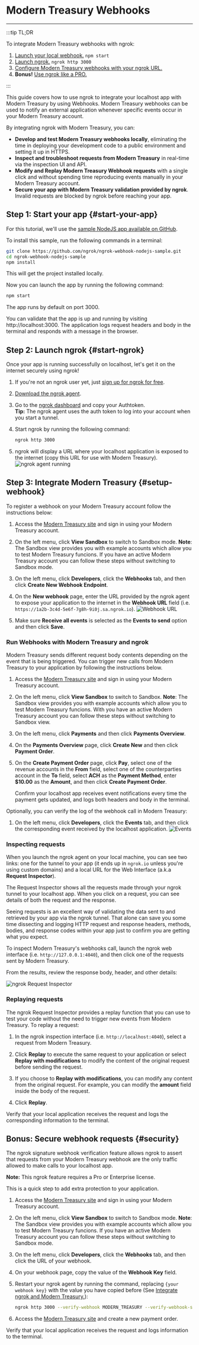 # Modern Treasury Webhooks
------------

:::tip TL;DR

To integrate Modern Treasury webhooks with ngrok:
1. [Launch your local webhook.](#start-your-app) `npm start`
1. [Launch ngrok.](#start-ngrok) `ngrok http 3000`
1. [Configure Modern Treasury webhooks with your ngrok URL.](#setup-webhook)
1. **Bonus!** [Use ngrok like a PRO.](#security)

:::


This guide covers how to use ngrok to integrate your localhost app with Modern Treasury by using Webhooks.
Modern Treasury webhooks can be used to notify an external application whenever specific events occur in your Modern Treasury account. 

By integrating ngrok with Modern Treasury, you can:

- **Develop and test Modern Treasury webhooks locally**, eliminating the time in deploying your development code to a public environment and setting it up in HTTPS.
- **Inspect and troubleshoot requests from Modern Treasury** in real-time via the inspection UI and API.
- **Modify and Replay Modern Treasury Webhook requests** with a single click and without spending time reproducing events manually in your Modern Treasury account.
- **Secure your app with Modern Treasury validation provided by ngrok**. Invalid requests are blocked by ngrok before reaching your app.


## **Step 1**: Start your app {#start-your-app}

For this tutorial, we'll use the [sample NodeJS app available on GitHub](https://github.com/ngrok/ngrok-webhook-nodejs-sample). 

To install this sample, run the following commands in a terminal:

```bash
git clone https://github.com/ngrok/ngrok-webhook-nodejs-sample.git
cd ngrok-webhook-nodejs-sample
npm install
```

This will get the project installed locally.

Now you can launch the app by running the following command: 

```bash
npm start
```

The app runs by default on port 3000. 

You can validate that the app is up and running by visiting http://localhost:3000. The application logs request headers and body in the terminal and responds with a message in the browser.


## **Step 2**: Launch ngrok {#start-ngrok}

Once your app is running successfully on localhost, let's get it on the internet securely using ngrok! 

1. If you're not an ngrok user yet, just [sign up for ngrok for free](https://ngrok.com/signup).

1. [Download the ngrok agent](https://ngrok.com/download).

1. Go to the [ngrok dashboard](https://dashboard.ngrok.com) and copy your Authtoken. <br />
    **Tip:** The ngrok agent uses the auth token to log into your account when you start a tunnel.
    
1. Start ngrok by running the following command:
    ```bash
    ngrok http 3000
    ```

1. ngrok will display a URL where your localhost application is exposed to the internet (copy this URL for use with Modern Treasury).
    ![ngrok agent running](/img/integrations/launch_ngrok_tunnel.png)


## **Step 3**: Integrate  Modern Treasury {#setup-webhook}

To register a webhook on your Modern Treasury account follow the instructions below:

1. Access the [Modern Treasury site](https://app.moderntreasury.com/) and sign in using your Modern Treasury account.

1. On the left menu, click **View Sandbox** to switch to Sandbox mode.
    **Note**: The Sandbox view provides you with example accounts which allow you to test Modern Treasury funcions. If you have an active Modern Treasury account you can follow these steps without switching to Sandbox mode.

1. On the left menu, click **Developers**, click the **Webhooks** tab, and then click **Create New Webhook Endpoint**.

1. On the **New webhook** page, enter the URL provided by the ngrok agent to expose your application to the internet in the **Webhook URL** field (i.e. `https://1a2b-3c4d-5e6f-7g8h-9i0j.sa.ngrok.io`).
    ![Webhook URL](img/ngrok_url_configuration_moderntreasury.png)

1. Make sure **Receive all events** is selected as the **Events to send** option and then click **Save**.


### Run Webhooks with Modern Treasury and ngrok

Modern Treasury sends different request body contents depending on the event that is being triggered.
You can trigger new calls from Modern Treasury to your application by following the instructions below.

1. Access the [Modern Treasury site](https://app.moderntreasury.com/) and sign in using your Modern Treasury account.

1. On the left menu, click **View Sandbox** to switch to Sandbox.
    **Note**: The Sandbox view provides you with example accounts which allow you to test Modern Treasury funcions. With you have an active Modern Treasury account you can follow these steps without switching to Sandbox view.

1. On the left menu, click **Payments** and then click **Payments Overview**.

1. On the **Payments Overview** page, click **Create New** and then click **Payment Order**.

1. On the **Create Payment Order** page, click **Pay**, select one of the revenue accounts in the **From** field, select one of the counterparties account in the **To** field, select **ACH** as the **Payment Method**, enter **$10.00** as the **Amount**, and then click **Create Payment Order**.

    Confirm your localhost app receives event notifications every time the payment gets updated, and logs both headers and body in the terminal.

Optionally, you can verify the log of the webhook call in Modern Treasury:

1. On the left menu, click **Developers**, click the **Events** tab, and then click the corresponding event received by the localhost application.
    ![Events](img/ngrok_logs_moderntreasury.png)


### Inspecting requests

When you launch the ngrok agent on your local machine, you can see two links: one for the tunnel to your app (it ends up in `ngrok.io` unless you're using custom domains) and a local URL for the Web Interface (a.k.a **Request Inspector**).

The Request Inspector shows all the requests made through your ngrok tunnel to your localhost app. When you click on a request, you can see details of both the request and the response.

Seeing requests is an excellent way of validating the data sent to and retrieved by your app via the ngrok tunnel. That alone can save you some time dissecting and logging HTTP request and response headers, methods, bodies, and response codes within your app just to confirm you are getting what you expect.

To inspect Modern Treasury's webhooks call, launch the ngrok web interface (i.e. `http://127.0.0.1:4040`), and then click one of the requests sent by Modern Treasury.

From the results, review the response body, header, and other details:

![ngrok Request Inspector](img/ngrok_introspection_moderntreasury_webhooks.png)


### Replaying requests

The ngrok Request Inspector provides a replay function that you can use to test your code without the need to trigger new events from Modern Treasury. To replay a request:

1. In the ngrok inspection interface (i.e. `http://localhost:4040`), select a request from Modern Treasury.

1. Click **Replay** to execute the same request to your application or select **Replay with modifications** to modify the content of the original request before sending the request.

1. If you choose to **Replay with modifications**, you can modify any content from the original request. For example, you can modify the **amount** field inside the body of the request.

1. Click **Replay**.

Verify that your local application receives the request and logs the corresponding information to the terminal.


## **Bonus**: Secure webhook requests {#security}

The ngrok signature webhook verification feature allows ngrok to assert that requests from your Modern Treasury webhook are the only traffic allowed to make calls to your localhost app.

**Note:** This ngrok feature requires a Pro or Enterprise license.

This is a quick step to add extra protection to your application.

1. Access the [Modern Treasury site](https://app.moderntreasury.com/) and sign in using your Modern Treasury account.

1. On the left menu, click **View Sandbox** to switch to Sandbox mode.
    **Note**: The Sandbox view provides you with example accounts which allow you to test Modern Treasury funcions. If you have an active Modern Treasury account you can follow these steps without switching to Sandbox mode.

1. On the left menu, click **Developers**, click the **Webhooks** tab, and then click the URL of your webhook.

1. On your webhook page, copy the value of the **Webhook Key** field.

1. Restart your ngrok agent by running the command, replacing `{your webhook key}` with the value you have copied before (See [Integrate ngrok and Modern Treasury.](#setup-webhook)):
    ```bash
    ngrok http 3000 --verify-webhook MODERN_TREASURY --verify-webhook-secret {your webhook key}
    ```

1. Access the [Modern Treasury site](https://app.moderntreasury.com/) and create a new payment order.

Verify that your local application receives the request and logs information to the terminal.
